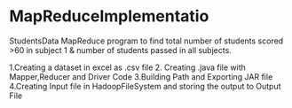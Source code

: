 # MapReduceImplementatio
 
 StudentsData MapReduce program to find total number of students scored >60 in subject 1 & number of students passed in all subjects.
 
 1.Creating a dataset in excel as .csv file 
 2. Creating .java file with Mapper,Reducer and Driver Code
 3.Building Path and Exporting JAR file
 4.Creating Input file in HadoopFileSystem and storing the output to Output File 
